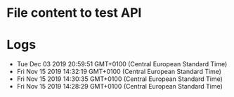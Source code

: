 # File content to test API

# Logs
- Tue Dec 03 2019 20:59:51 GMT+0100 (Central European Standard Time)
- Fri Nov 15 2019 14:32:19 GMT+0100 (Central European Standard Time)
- Fri Nov 15 2019 14:30:35 GMT+0100 (Central European Standard Time)
- Fri Nov 15 2019 14:28:29 GMT+0100 (Central European Standard Time)
